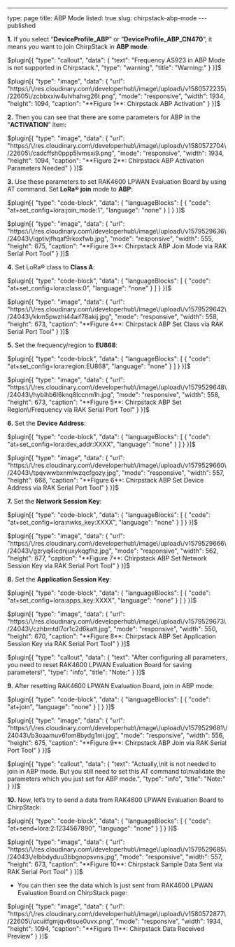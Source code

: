 ---
type: page
title: ABP Mode
listed: true
slug: chirpstack-abp-mode
---published

**1.** If you select “**DeviceProfile_ABP**” or “**DeviceProfile_ABP_CN470**”, it means you want to join ChirpStack in **ABP mode**.

$plugin[{
    "type": "callout",
    "data": {
        "text": "Frequency AS923  in ABP Mode is not supported in Chirpstack.",
        "type": "warning",
        "title": "Warning:"
    }
}]$

$plugin[{
    "type": "image",
    "data": {
        "url": "https:\/\/res.cloudinary.com\/developerhub\/image\/upload\/v1580572235\/22605\/zcbbxxiw4ulvhahvg26t.png",
        "mode": "responsive",
        "width": 1934,
        "height": 1094,
        "caption": "**Figure 1**: Chirpstack ABP Activation"
    }
}]$

**2.** Then you can see that there are some parameters for ABP in the “**ACTIVATION**” item:

$plugin[{
    "type": "image",
    "data": {
        "url": "https:\/\/res.cloudinary.com\/developerhub\/image\/upload\/v1580572704\/22605\/cadcffsh0ppp5lvmsxi9.png",
        "mode": "responsive",
        "width": 1934,
        "height": 1094,
        "caption": "**Figure 2**: Chirpstack ABP Activation Parameters Needed"
    }
}]$

**3.** Use these parameters to set RAK4600 LPWAN Evaluation Board by using AT command. Set **LoRa® join** mode to **ABP**:

$plugin[{
    "type": "code-block",
    "data": {
        "languageBlocks": [
            {
                "code": "at+set_config=lora:join_mode:1",
                "language": "none"
            }
        ]
    }
}]$

$plugin[{
    "type": "image",
    "data": {
        "url": "https:\/\/res.cloudinary.com\/developerhub\/image\/upload\/v1579529636\/24043\/iqptivjfhqaf9rkoxfwb.jpg",
        "mode": "responsive",
        "width": 555,
        "height": 675,
        "caption": "**Figure 3**: Chirpstack ABP Join Mode via RAK Serial Port Tool"
    }
}]$

**4.** Set LoRa® class to **Class A**:

$plugin[{
    "type": "code-block",
    "data": {
        "languageBlocks": [
            {
                "code": "at+set_config=lora:class:0",
                "language": "none"
            }
        ]
    }
}]$

$plugin[{
    "type": "image",
    "data": {
        "url": "https:\/\/res.cloudinary.com\/developerhub\/image\/upload\/v1579529642\/24043\/kkm5pwzhi44aif78akij.jpg",
        "mode": "responsive",
        "width": 558,
        "height": 673,
        "caption": "**Figure 4**: Chirpstack ABP Set Class via RAK Serial Port Tool"
    }
}]$

**5.** Set the frequency/region to **EU868**:

$plugin[{
    "type": "code-block",
    "data": {
        "languageBlocks": [
            {
                "code": "at+set_config=lora:region:EU868",
                "language": "none"
            }
        ]
    }
}]$

$plugin[{
    "type": "image",
    "data": {
        "url": "https:\/\/res.cloudinary.com\/developerhub\/image\/upload\/v1579529648\/24043\/hybihb6l6knq8lccnm1h.jpg",
        "mode": "responsive",
        "width": 558,
        "height": 673,
        "caption": "**Figure 5**: Chirpstack ABP Set Region\/Frequency via RAK Serial Port Tool"
    }
}]$

**6.** Set the **Device Address**:

$plugin[{
    "type": "code-block",
    "data": {
        "languageBlocks": [
            {
                "code": "at+set_config=lora:dev_addr:XXXX",
                "language": "none"
            }
        ]
    }
}]$

$plugin[{
    "type": "image",
    "data": {
        "url": "https:\/\/res.cloudinary.com\/developerhub\/image\/upload\/v1579529660\/24043\/tpqvwwbxnmlwzqcfgozy.jpg",
        "mode": "responsive",
        "width": 557,
        "height": 666,
        "caption": "**Figure 6**: Chirpstack ABP Set Device Address via RAK Serial Port Tool"
    }
}]$

**7.** Set the **Network Session Key**:

$plugin[{
    "type": "code-block",
    "data": {
        "languageBlocks": [
            {
                "code": "at+set_config=lora:nwks_key:XXXX",
                "language": "none"
            }
        ]
    }
}]$

$plugin[{
    "type": "image",
    "data": {
        "url": "https:\/\/res.cloudinary.com\/developerhub\/image\/upload\/v1579529666\/24043\/gzryq4icdnjuxykqgfhz.jpg",
        "mode": "responsive",
        "width": 562,
        "height": 677,
        "caption": "**Figure 7**: Chirpstack ABP Set Network Session Key via RAK Serial Port Tool"
    }
}]$

**8.** Set the **Application Session Key**:

$plugin[{
    "type": "code-block",
    "data": {
        "languageBlocks": [
            {
                "code": "at+set_config=lora:apps_key:XXXX",
                "language": "none"
            }
        ]
    }
}]$

$plugin[{
    "type": "image",
    "data": {
        "url": "https:\/\/res.cloudinary.com\/developerhub\/image\/upload\/v1579529673\/24043\/czhbmtdl7or1c2d6katt.jpg",
        "mode": "responsive",
        "width": 550,
        "height": 670,
        "caption": "**Figure 8**: Chirpstack ABP Set Application Session Key via RAK Serial Port Tool"
    }
}]$

$plugin[{
    "type": "callout",
    "data": {
        "text": "After configuring all parameters, you need to reset RAK4600 LPWAN Evaluation Board for saving parameters!",
        "type": "info",
        "title": "Note:"
    }
}]$

**9.** After resetting RAK4600 LPWAN Evaluation Board, join in ABP mode:

$plugin[{
    "type": "code-block",
    "data": {
        "languageBlocks": [
            {
                "code": "at+join",
                "language": "none"
            }
        ]
    }
}]$

$plugin[{
    "type": "image",
    "data": {
        "url": "https:\/\/res.cloudinary.com\/developerhub\/image\/upload\/v1579529681\/24043\/b3oaamuv6fom8bydg1mi.jpg",
        "mode": "responsive",
        "width": 556,
        "height": 675,
        "caption": "**Figure 9**: Chirpstack ABP Join via RAK Serial Port Tool"
    }
}]$

$plugin[{
    "type": "callout",
    "data": {
        "text": "Actually,\nit is not needed to join in ABP mode. But you still need to set this AT command to\nvalidate the parameters which you just set for ABP mode.",
        "type": "info",
        "title": "Note:"
    }
}]$

**10.** Now, let’s try to send a data from RAK4600 LPWAN Evaluation Board to ChirpStack:

$plugin[{
    "type": "code-block",
    "data": {
        "languageBlocks": [
            {
                "code": "at+send=lora:2:1234567890",
                "language": "none"
            }
        ]
    }
}]$

$plugin[{
    "type": "image",
    "data": {
        "url": "https:\/\/res.cloudinary.com\/developerhub\/image\/upload\/v1579529685\/24043\/elbbdyduu3bbgnopsvns.jpg",
        "mode": "responsive",
        "width": 557,
        "height": 673,
        "caption": "**Figure 10**: Chirpstack Sample Data Sent via RAK Serial Port Tool"
    }
}]$

- You can then see the data which is just sent from RAK4600 LPWAN Evaluation Board on ChirpStack page:

$plugin[{
    "type": "image",
    "data": {
        "url": "https:\/\/res.cloudinary.com\/developerhub\/image\/upload\/v1580572877\/22605\/ucuitfgmjqv6tsue0uvx.png",
        "mode": "responsive",
        "width": 1934,
        "height": 1094,
        "caption": "**Figure 11**: Chirpstack Data Received Preview"
    }
}]$

